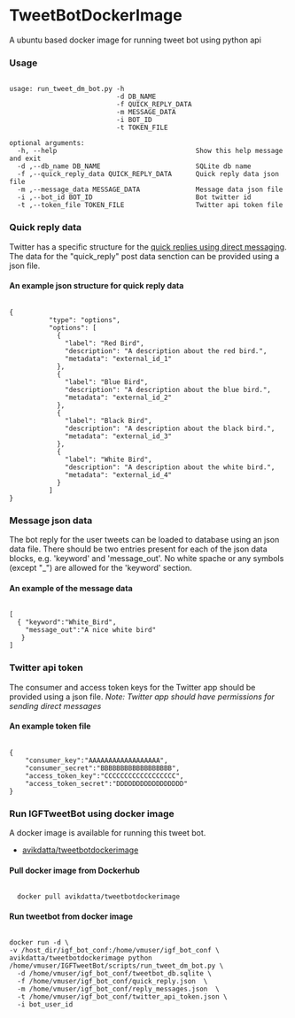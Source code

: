 # TweetBotDockerImage
A ubuntu based docker image for running tweet bot using python api


### Usage
<pre><code>
usage: run_tweet_dm_bot.py -h
                           -d DB_NAME 
                           -f QUICK_REPLY_DATA 
                           -m MESSAGE_DATA
                           -i BOT_ID 
                           -t TOKEN_FILE

optional arguments:
  -h, --help                                   Show this help message and exit
  -d ,--db_name DB_NAME                        SQLite db name
  -f ,--quick_reply_data QUICK_REPLY_DATA      Quick reply data json file
  -m ,--message_data MESSAGE_DATA              Message data json file
  -i ,--bot_id BOT_ID                          Bot twitter id
  -t ,--token_file TOKEN_FILE                  Twitter api token file
</code></pre>

### Quick reply data
Twitter has a specific structure for the [quick replies using direct messaging](https://developer.twitter.com/en/docs/direct-messages/quick-replies/api-reference/options). The data for the "quick_reply" post data senction can be provided using a json file.

#### An example json structure for quick reply data
<pre><code>
{
          "type": "options",
          "options": [
            {
              "label": "Red Bird",
              "description": "A description about the red bird.",
              "metadata": "external_id_1"
            },
            {
              "label": "Blue Bird",
              "description": "A description about the blue bird.",
              "metadata": "external_id_2"
            },
            {
              "label": "Black Bird",
              "description": "A description about the black bird.",
              "metadata": "external_id_3"
            },
            {
              "label": "White Bird",
              "description": "A description about the white bird.",
              "metadata": "external_id_4"
            }
          ]
}
</code></pre>

### Message json data
The bot reply for the user tweets can be loaded to database using an json data file. There should be two entries present for each of the json data blocks, e.g. 'keyword' and 'message_out'. No white spache or any symbols (except "\_") are allowed for the 'keyword' section.

#### An example of the message data
<pre><code>
[
  { "keyword":"White_Bird",
    "message_out":"A nice white bird"
   }
]
</code></pre>

### Twitter api token
The consumer and access token keys for the Twitter app should be provided using a json file. 
*Note: Twitter app should have permissions for sending direct messages*

#### An example token file
<pre><code>
{
    "consumer_key":"AAAAAAAAAAAAAAAAAA",
    "consumer_secret":"BBBBBBBBBBBBBBBBBB",
    "access_token_key":"CCCCCCCCCCCCCCCCCC",
    "access_token_secret":"DDDDDDDDDDDDDDDDD"
}
</code></pre>

### Run IGFTweetBot using docker image
A docker image is available for running this tweet bot.
* [avikdatta/tweetbotdockerimage](https://hub.docker.com/r/avikdatta/tweetbotdockerimage/)

#### Pull docker image from Dockerhub
<pre><code>
  docker pull avikdatta/tweetbotdockerimage
</code></pre>

#### Run tweetbot from docker image
<pre><code>
docker run -d \
-v /host_dir/igf_bot_conf:/home/vmuser/igf_bot_conf \
avikdatta/tweetbotdockerimage python /home/vmuser/IGFTweetBot/scripts/run_tweet_dm_bot.py \
  -d /home/vmuser/igf_bot_conf/tweetbot_db.sqlite \
  -f /home/vmuser/igf_bot_conf/quick_reply.json  \
  -m /home/vmuser/igf_bot_conf/reply_messages.json  \
  -t /home/vmuser/igf_bot_conf/twitter_api_token.json \
  -i bot_user_id
</code></pre>
